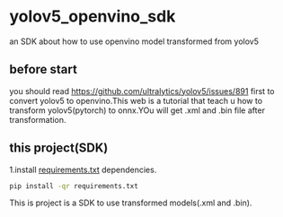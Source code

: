 # yolov5_openvino_sdk
an SDK about how to use openvino model transformed from yolov5
## before start
you should read https://github.com/ultralytics/yolov5/issues/891 first to convert yolov5 to openvino.This web is a tutorial that teach u how to transform yolov5(pytorch) to onnx.YOu will get .xml and .bin file after transformation.
## this project(SDK)
1.install [requirements.txt](https://github.com/linhaoqi027/yolov5_openvino_sdk/blob/master/requirements.txt) dependencies.
```bash
pip install -qr requirements.txt
```
This is project is a SDK to use transformed models(.xml and .bin).
